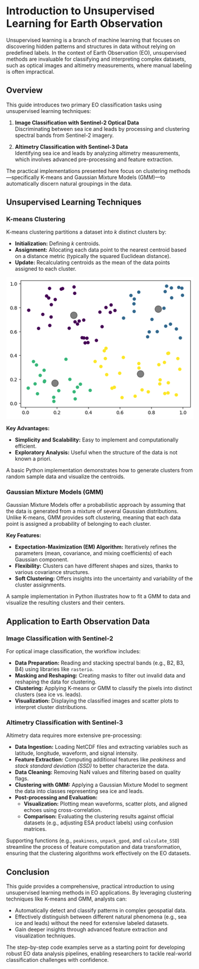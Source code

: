 # Introduction to Unsupervised Learning for Earth Observation

Unsupervised learning is a branch of machine learning that focuses on discovering hidden patterns and structures in data without relying on predefined labels. In the context of Earth Observation (EO), unsupervised methods are invaluable for classifying and interpreting complex datasets, such as optical images and altimetry measurements, where manual labeling is often impractical.

## Overview

This guide introduces two primary EO classification tasks using unsupervised learning techniques:

1. **Image Classification with Sentinel-2 Optical Data**  
   Discriminating between sea ice and leads by processing and clustering spectral bands from Sentinel-2 imagery.

2. **Altimetry Classification with Sentinel-3 Data**  
   Identifying sea ice and leads by analyzing altimetry measurements, which involves advanced pre-processing and feature extraction.

The practical implementations presented here focus on clustering methods—specifically K-means and Gaussian Mixture Models (GMM)—to automatically discern natural groupings in the data.

## Unsupervised Learning Techniques

### K-means Clustering
K-means clustering partitions a dataset into *k* distinct clusters by:
- **Initialization:** Defining *k* centroids.
- **Assignment:** Allocating each data point to the nearest centroid based on a distance metric (typically the squared Euclidean distance).
- **Update:** Recalculating centroids as the mean of the data points assigned to each cluster.

![](./kmeans.png)

**Key Advantages:**
- **Simplicity and Scalability:** Easy to implement and computationally efficient.
- **Exploratory Analysis:** Useful when the structure of the data is not known a priori.

A basic Python implementation demonstrates how to generate clusters from random sample data and visualize the centroids.

### Gaussian Mixture Models (GMM)
Gaussian Mixture Models offer a probabilistic approach by assuming that the data is generated from a mixture of several Gaussian distributions. Unlike K-means, GMM provides soft clustering, meaning that each data point is assigned a probability of belonging to each cluster.

**Key Features:**
- **Expectation-Maximization (EM) Algorithm:** Iteratively refines the parameters (mean, covariance, and mixing coefficients) of each Gaussian component.
- **Flexibility:** Clusters can have different shapes and sizes, thanks to various covariance structures.
- **Soft Clustering:** Offers insights into the uncertainty and variability of the cluster assignments.

A sample implementation in Python illustrates how to fit a GMM to data and visualize the resulting clusters and their centers.

## Application to Earth Observation Data

### Image Classification with Sentinel-2
For optical image classification, the workflow includes:
- **Data Preparation:** Reading and stacking spectral bands (e.g., B2, B3, B4) using libraries like `rasterio`.
- **Masking and Reshaping:** Creating masks to filter out invalid data and reshaping the data for clustering.
- **Clustering:** Applying K-means or GMM to classify the pixels into distinct clusters (sea ice vs. leads).
- **Visualization:** Displaying the classified images and scatter plots to interpret cluster distributions.

### Altimetry Classification with Sentinel-3
Altimetry data requires more extensive pre-processing:
- **Data Ingestion:** Loading NetCDF files and extracting variables such as latitude, longitude, waveform, and signal intensity.
- **Feature Extraction:** Computing additional features like *peakiness* and *stack standard deviation (SSD)* to better characterize the data.
- **Data Cleaning:** Removing NaN values and filtering based on quality flags.
- **Clustering with GMM:** Applying a Gaussian Mixture Model to segment the data into classes representing sea ice and leads.
- **Post-processing and Evaluation:**  
  - **Visualization:** Plotting mean waveforms, scatter plots, and aligned echoes using cross-correlation.
  - **Comparison:** Evaluating the clustering results against official datasets (e.g., adjusting ESA product labels) using confusion matrices.

Supporting functions (e.g., `peakiness`, `unpack_gpod`, and `calculate_SSD`) streamline the process of feature computation and data transformation, ensuring that the clustering algorithms work effectively on the EO datasets.

## Conclusion

This guide provides a comprehensive, practical introduction to using unsupervised learning methods in EO applications. By leveraging clustering techniques like K-means and GMM, analysts can:

- Automatically detect and classify patterns in complex geospatial data.
- Effectively distinguish between different natural phenomena (e.g., sea ice and leads) without the need for extensive labeled datasets.
- Gain deeper insights through advanced feature extraction and visualization techniques.

The step-by-step code examples serve as a starting point for developing robust EO data analysis pipelines, enabling researchers to tackle real-world classification challenges with confidence.
